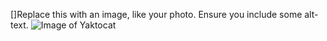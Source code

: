 []Replace this with an image, like your photo. Ensure you include some alt-text.
![Image of Yaktocat](https://octodex.github.com/images/yaktocat.png)
